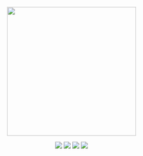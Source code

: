 <p align="center">  
  <img src="https://media.tenor.com/nvnSDDZKbF8AAAAM/gatekid3-pokemon.gif" height=300 length=300>
</p>
<p align="center">
  <a href="https://github.com/SoldatXwing"><img src="https://img.shields.io/badge/c%23-%23239120.svg?style=for-the-badge&logo=csharp&logoColor=white"></a>
  <a href="https://github.com/SoldatXwing"><img src="https://img.shields.io/badge/blazor-%235C2D91.svg?style=for-the-badge&logo=blazor&logoColor=white"></a>
  <a href="https://github.com/SoldatXwing"><img src="https://img.shields.io/badge/.NET-5C2D91?style=for-the-badge&logo=.net&logoColor=white"></a>
  <a href="https://github.com/SoldatXwing"><img src="https://img.shields.io/badge/mysql-%2300f.svg?style=for-the-badge&logo=mysql&logoColor=white"></a>
  
  <!-- Why ya watchin my Readme <]:| -->
</p>
